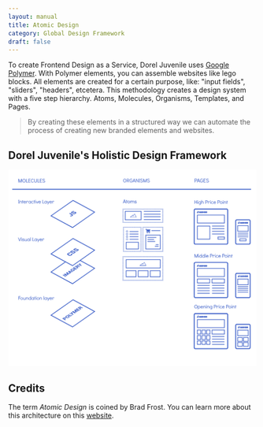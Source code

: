 ```yaml
---
layout: manual
title: Atomic Design
category: Global Design Framework
draft: false
---
```


To create Frontend Design as a Service, Dorel Juvenile uses [Google Polymer](http://polymer-project.org).
With Polymer elements, you can assemble websites like lego blocks. All elements are created for a certain purpose, like: "input fields", "sliders", "headers", etcetera.
This methodology creates a design system with a five step hierarchy. Atoms, Molecules, Organisms, Templates, and Pages.

> By creating these elements in a structured way we can automate the process of creating new branded elements and websites.

## Dorel Juvenile's Holistic Design Framework

![Atomic Design](/assets/img/atomic-design.png "Atomic Design")

## Credits
The term _Atomic Design_ is coined by Brad Frost. You can learn more about this architecture on this [website](http://bradfrost.com/).